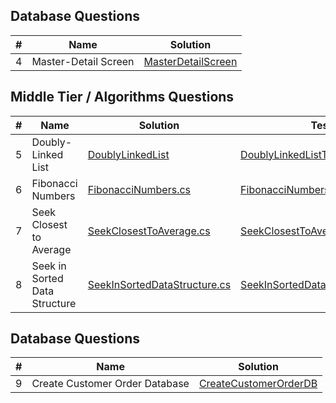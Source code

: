 
## Database Questions
| # | Name | Solution |
| --- | --- | --- |
| 4 | Master-Detail Screen | [MasterDetailScreen](ui/ui) |


## Middle Tier / Algorithms Questions

| # | Name | Solution | Tests |
| --- | --- | --- | --- |
| 5 | Doubly-Linked List | [DoublyLinkedList](algorithms/Algorithms.Solutions/DoublyLinkedList) | [DoublyLinkedListTests.cs](algorithms/Algorithms.Solutions.Tests/DoublyLinkedListTests.cs) |
| 6 | Fibonacci Numbers | [FibonacciNumbers.cs](algorithms/Algorithms.Solutions/FibonacciNumbers.cs) | [FibonacciNumbersTests.cs](algorithms/Algorithms.Solutions.Tests/FibonacciNumbersTests.cs) |
| 7 | Seek Closest to Average | [SeekClosestToAverage.cs](algorithms/Algorithms.Solutions/SeekClosestToAverage.cs) | [SeekClosestToAverageTests.cs](algorithms/Algorithms.Solutions.Tests/SeekClosestToAverageTests.cs) |
| 8 | Seek in Sorted Data Structure | [SeekInSortedDataStructure.cs](algorithms/Algorithms.Solutions/SeekInSortedDataStructure.cs) | [SeekInSortedDataStructureTests.cs](algorithms/Algorithms.Solutions.Tests/SeekInSortedDataStructureTests.cs) |


## Database Questions
| # | Name | Solution |
| --- | --- | --- |
| 9 | Create Customer Order Database | [CreateCustomerOrderDB](database/CreateCustomerOrderDB) |

